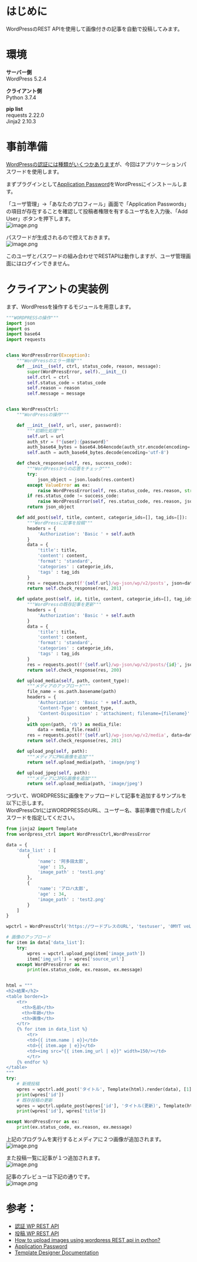 # はじめに  
WordPressのREST APIを使用して画像付きの記事を自動で投稿してみます。  
  
# 環境  
**サーバー側**  
WordPress 5.2.4   
  
**クライアント側**  
Python 3.7.4  
  
**pip list**  
requests  2.22.0  
Jinja2    2.10.3  
  
# 事前準備  
[WordPressの認証には種類がいくつかあります](http://ja.wp-api.org/guide/authentication/)が、今回はアプリケーションパスワードを使用します。  
  
まずプラグインとして[Application Password](https://ja.wordpress.org/plugins/application-passwords/)をWordPressにインストールします。  
  
「ユーザ管理」→「あなたのプロフィール」画面で「Application Passwords」の項目が存在することを確認して投稿者権限を有するユーザ名を入力後、「Add User」ボタンを押下します。  
![image.png](/image/3a6b29b8-0e1f-c548-424c-ae50e8fb8927.png)  
  
パスワードが生成されるので控えておきます。  
![image.png](/image/39eea8ab-59c4-e7ae-469d-dba8cf83c23f.png)  
  
  
このユーザとパスワードの組み合わせでRESTAPIは動作しますが、ユーザ管理画面にはログインできません。  
  
# クライアントの実装例  
まず、WordPressを操作するモジュールを用意します。  
  
```python:wordpress_ctrl.py
"""WORDPRESSの操作"""
import json
import os
import base64
import requests


class WordPressError(Exception):
    """WordPressのエラー情報"""
    def __init__(self, ctrl, status_code, reason, message):
        super(WordPressError, self).__init__()
        self.ctrl = ctrl
        self.status_code = status_code
        self.reason = reason
        self.message = message


class WordPressCtrl:
    """WordPressの操作"""

    def __init__(self, url, user, password):
        """初期化処理"""
        self.url = url
        auth_str = f"{user}:{password}"
        auth_base64_bytes = base64.b64encode(auth_str.encode(encoding='utf-8'))
        self.auth = auth_base64_bytes.decode(encoding='utf-8')

    def check_response(self, res, success_code):
        """WordPressからの応答をチェック"""
        try:
            json_object = json.loads(res.content)
        except ValueError as ex:
            raise WordPressError(self, res.status_code, res.reason, str(ex))
        if res.status_code != success_code:
            raise WordPressError(self, res.status_code, res.reason, json_object['message'])
        return json_object

    def add_post(self, title, content, categorie_ids=[], tag_ids=[]):
        """WordPressに記事を投稿"""
        headers = {
            'Authorization': 'Basic ' + self.auth
        }
        data = {
            'title': title,
            'content': content,
            'format': 'standard',
            'categories' : categorie_ids,
            'tags' : tag_ids
        }
        res = requests.post(f'{self.url}/wp-json/wp/v2/posts', json=data, headers=headers)
        return self.check_response(res, 201)

    def update_post(self, id, title, content, categorie_ids=[], tag_ids=[]):
        """WordPressの既存記事を更新"""
        headers = {
            'Authorization': 'Basic ' + self.auth
        }
        data = {
            'title': title,
            'content': content,
            'format': 'standard',
            'categories' : categorie_ids,
            'tags' : tag_ids
        }
        res = requests.post(f'{self.url}/wp-json/wp/v2/posts/{id}', json=data, headers=headers)
        return self.check_response(res, 200)

    def upload_media(self, path, content_type):
        """メディアのアップロード"""
        file_name = os.path.basename(path)
        headers = {
            'Authorization': 'Basic ' + self.auth,
            'Content-Type': content_type,
            'Content-Disposition' : 'attachiment; filename={filename}'.format(filename=file_name)
        }
        with open(path, 'rb') as media_file:
            data = media_file.read()
        res = requests.post(f'{self.url}/wp-json/wp/v2/media', data=data, headers=headers)
        return self.check_response(res, 201)

    def upload_png(self, path):
        """メディアにPNG画像を追加"""
        return self.upload_media(path, 'image/png')

    def upload_jpeg(self, path):
        """メディアにJPEG画像を追加"""
        return self.upload_media(path, 'image/jpeg')

```  
  
つづいて、WORDPRESSに画像をアップロードして記事を追加するサンプルを以下に示します。  
WordPressCtrlにはWORDPRESSのURL、ユーザー名、事前準備で作成したパスワードを指定してください。  
  
```python
from jinja2 import Template
from wordpress_ctrl import WordPressCtrl,WordPressError

data = {
    'data_list' : [
        { 
            'name': '阿多田太郎',
            'age' : 15,
            'image_path' : 'test1.png'
        },
        { 
            'name': 'アロハ太郎',
            'age' : 34,
            'image_path' : 'test2.png'
        }
    ]
}

wpctrl = WordPressCtrl('https://ワードプレスのURL', 'testuser', '0MYT veLA n0jK ABcE wnKB dcpD')

# 画像のアップロード
for item in data['data_list']:
    try:
        wpres = wpctrl.upload_png(item['image_path'])
        item['img_url'] = wpres['source_url']
    except WordPressError as ex:
        print(ex.status_code, ex.reason, ex.message)


html = """
<h2>結果</h2>
<table border=1>
    <tr>
      <th>名前</th>
      <th>年齢</th>
      <th>画像</th>
    </tr>
    {% for item in data_list %}
        <tr>
        <td>{{ item.name | e}}</td>
        <td>{{ item.age | e}}</td>
        <td><img src="{{ item.img_url | e}}" width=150/></td>
        </tr>
    {% endfor %}
</table>
"""
try:
    # 新規投稿
    wpres = wpctrl.add_post('タイトル', Template(html).render(data), [1], [3])
    print(wpres['id'])
    # 既存投稿の更新
    wpres = wpctrl.update_post(wpres['id'], 'タイトル(更新)', Template(html).render(data), [1,2], [3,4])
    print(wpres['id'], wpres['title'])

except WordPressError as ex:
    print(ex.status_code, ex.reason, ex.message)

```  
  
上記のプログラムを実行するとメディアに２つ画像が追加されます。  
![image.png](/image/393ec66f-1c65-6cda-1e84-db789137ea63.png)  
  
また投稿一覧に記事が１つ追加されます。  
![image.png](/image/fe1f05dd-3167-6112-5116-7585b743da39.png)  
  
記事のプレビューは下記の通りです。  
![image.png](/image/9389544f-3ea3-b658-b352-a13cbd834030.png)  
  
  
  
# 参考：  
  
 - [認証 WP REST API](http://ja.wp-api.org/guide/authentication/)  
 - [投稿 WP REST API](http://ja.wp-api.org/reference/posts/)  
 - [How to upload images using wordpress REST api in python?](https://stackoverflow.com/questions/43915184/how-to-upload-images-using-wordpress-rest-api-in-python)  
 - [Application Password](https://ja.wordpress.org/plugins/application-passwords/)  
 - [Template Designer Documentation](https://jinja.palletsprojects.com/en/2.10.x/templates/)  
